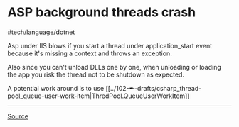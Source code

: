 # ASP background threads crash
#tech/language/dotnet 

Asp under IIS blows if you start a thread under application_start event because it's missing a context and throws an exception.

Also since you can't unload DLLs one by one, when unloading or loading the app you risk the thread not to be shutdown as expected.

A potential work around is to use [[../102-✒-drafts/csharp_thread-pool_queue-user-work-item|ThredPool.QueueUserWorkItem]]

---

[Source](https://techcommunity.microsoft.com/t5/iis-support-blog/background-threads-in-asp-net-applications-part-2-threading-side/ba-p/826929)

